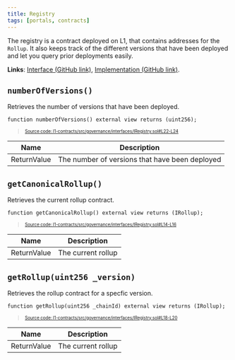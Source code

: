 ```yaml
---
title: Registry
tags: [portals, contracts]
---
```


The registry is a contract deployed on L1, that contains addresses for the `Rollup`. It also keeps track of the different versions that have been deployed and let you query prior deployments easily.

**Links**: [Interface (GitHub link)](https://github.com/AztecProtocol/aztec-packages/blob/master/l1-contracts/src/governance/interfaces/IRegistry.sol), [Implementation (GitHub link)](https://github.com/AztecProtocol/aztec-packages/blob/master/l1-contracts/src/governance/Registry.sol).

## `numberOfVersions()`

Retrieves the number of versions that have been deployed.

```solidity title="registry_number_of_versions" showLineNumbers 
function numberOfVersions() external view returns (uint256);
```
> <sup><sub><a href="https://github.com/AztecProtocol/aztec-packages/blob/v0.85.0-alpha-testnet.2/l1-contracts/src/governance/interfaces/IRegistry.sol#L22-L24" target="_blank" rel="noopener noreferrer">Source code: l1-contracts/src/governance/interfaces/IRegistry.sol#L22-L24</a></sub></sup>


| Name        | Description                                    |
| ----------- | ---------------------------------------------- |
| ReturnValue | The number of versions that have been deployed |

## `getCanonicalRollup()`

Retrieves the current rollup contract.

```solidity title="registry_get_canonical_rollup" showLineNumbers 
function getCanonicalRollup() external view returns (IRollup);
```
> <sup><sub><a href="https://github.com/AztecProtocol/aztec-packages/blob/v0.85.0-alpha-testnet.2/l1-contracts/src/governance/interfaces/IRegistry.sol#L14-L16" target="_blank" rel="noopener noreferrer">Source code: l1-contracts/src/governance/interfaces/IRegistry.sol#L14-L16</a></sub></sup>


| Name        | Description        |
| ----------- | ------------------ |
| ReturnValue | The current rollup |

## `getRollup(uint256 _version)`

Retrieves the rollup contract for a specfic version.

```solidity title="registry_get_rollup" showLineNumbers 
function getRollup(uint256 _chainId) external view returns (IRollup);
```
> <sup><sub><a href="https://github.com/AztecProtocol/aztec-packages/blob/v0.85.0-alpha-testnet.2/l1-contracts/src/governance/interfaces/IRegistry.sol#L18-L20" target="_blank" rel="noopener noreferrer">Source code: l1-contracts/src/governance/interfaces/IRegistry.sol#L18-L20</a></sub></sup>


| Name        | Description        |
| ----------- | ------------------ |
| ReturnValue | The current rollup |
